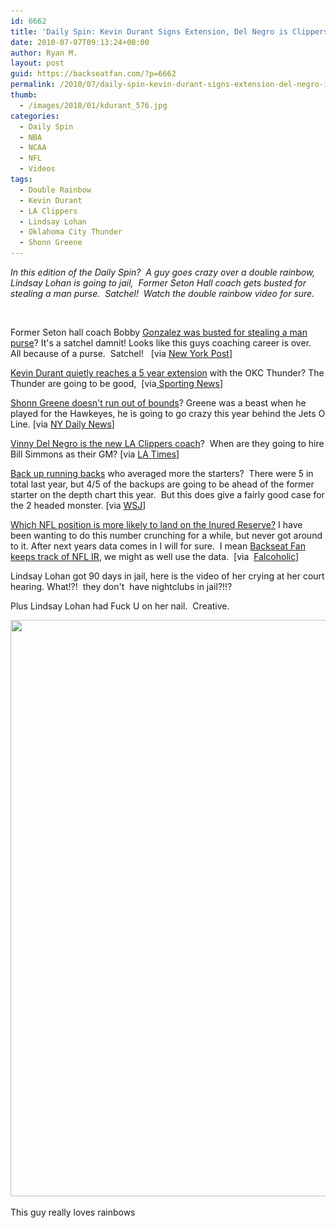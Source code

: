 ```yaml
---
id: 6662
title: 'Daily Spin: Kevin Durant Signs Extension, Del Negro is Clippers New Coach, Lindsay Lohan gets 90 days in Jail'
date: 2010-07-07T09:13:24+00:00
author: Ryan M.
layout: post
guid: https://backseatfan.com/?p=6662
permalink: /2010/07/daily-spin-kevin-durant-signs-extension-del-negro-is-clippers-new-coach-lindsay-lohan-gets-90-days-in-jail/
thumb:
  - /images/2010/01/kdurant_576.jpg
categories:
  - Daily Spin
  - NBA
  - NCAA
  - NFL
  - Videos
tags:
  - Double Rainbow
  - Kevin Durant
  - LA Clippers
  - Lindsay Lohan
  - Oklahoma City Thunder
  - Shonn Greene
---
```


<div class="entry">
  <p>
    <em>In this edition of the Daily Spin?  A guy goes crazy over a double rainbow, Lindsay Lohan is going to jail,  Former Seton Hall coach gets busted for stealing a man purse.  Satchel!  Watch the double rainbow video for sure.<br /> </em>
  </p>

  <p>
    <em><br /> </em>
  </p>

  <p>
    Former Seton hall coach Bobby <a href="https://www.nypost.com/p/sports/college/basketball/he_steal_at_it_4sNgOR3XJlQsoiancpyY6K">Gonzalez was busted for stealing a man purse</a>? It's a satchel damnit! Looks like this guys coaching career is over.  All because of a purse.  Satchel!   [via <a href="https://www.nypost.com/p/sports/college/basketball/he_steal_at_it_4sNgOR3XJlQsoiancpyY6K">New York Post</a>]
  </p>

  <p>
    <a href="https://www.sportingnews.com/blog/The_Baseline/entry/view/70728/kevin_durant_agrees_to_five-year_extension_with_the_thunder">Kevin Durant quietly reaches a 5 year extension</a> with the OKC Thunder? The Thunder are going to be good,  [via<a href="https://www.sportingnews.com/blog/The_Baseline/entry/view/70728/kevin_durant_agrees_to_five-year_extension_with_the_thunder"> Sporting News</a>]
  </p>

  <p>
    <a href="https://www.nydailynews.com/blogs/jets/2010/07/rb-shonn-greene-doesnt-plan-on.html">Shonn Greene doesn't run out of bounds</a>? Greene was a beast when he played for the Hawkeyes, he is going to go crazy this year behind the Jets O Line. [via <a href="https://www.nydailynews.com/blogs/jets/2010/07/rb-shonn-greene-doesnt-plan-on.html">NY Daily News</a>]
  </p>

  <p>
    <a href="https://www.latimes.com/sports/la-sp-clippers-20100707,0,3515723.story">Vinny Del Negro is the new LA Clippers coach</a>?  When are they going to hire Bill Simmons as their GM? [via <a href="https://www.latimes.com/sports/la-sp-clippers-20100707,0,3515723.story">LA Times</a>]
  </p>

  <p>
    <a href="https://online.wsj.com/article/SB10001424052748704535004575349194158032512.html?mod=WSJ_0_0_WP_2506_RIGHTTopCarousel_1">Back up running backs</a> who averaged more the starters?  There were 5 in total last year, but 4/5 of the backups are going to be ahead of the former starter on the depth chart this year.  But this does give a fairly good case for the 2 headed monster. [via <a href="https://online.wsj.com/article/SB10001424052748704535004575349194158032512.html?mod=WSJ_0_0_WP_2506_RIGHTTopCarousel_1">WSJ</a>]
  </p>

  <p>
    <a href="https://www.thefalcoholic.com/2010/7/7/1467728/which-nfl-position-groups-suffer">Which NFL position is more likely to land on the Inured Reserve?</a> I have been wanting to do this number crunching for a while, but never got around to it. After next years data comes in I will for sure.  I mean <a href="https://backseatfan.com/2009/08/2009-nfl-season-players-on-injured-reserve/">Backseat Fan keeps track of NFL IR</a>, we might as well use the data.  [via  <a href="https://www.thefalcoholic.com/2010/7/7/1467728/which-nfl-position-groups-suffer">Falcoholic</a>]
  </p>

  <p>
    Lindsay Lohan got 90 days in jail, here is the video of her crying at her court hearing. What!?!  they don't  have nightclubs in jail?!!?
  </p>

  <p>
  </p>

  <p>
    Plus Lindsay Lohan had Fuck U on her nail.  Creative.
  </p>

  <p>
    <a href="/images/2010/07/LINDSAY-LOHAN-FUCK-U-NAIL.jpg"><img class="size-large wp-image-6675 alignnone" title="LINDSAY-LOHAN-FUCK-U-NAIL" src="/images/2010/07/LINDSAY-LOHAN-FUCK-U-NAIL-566x1024.jpg" alt="" width="509" height="922" srcset="/images/2010/07/LINDSAY-LOHAN-FUCK-U-NAIL-566x1024.jpg 566w, /images/2010/07/LINDSAY-LOHAN-FUCK-U-NAIL-165x300.jpg 165w" sizes="(max-width: 509px) 100vw, 509px" /></a>
  </p>

  <p>
    This guy really loves rainbows<br />
  </p>
</div>
